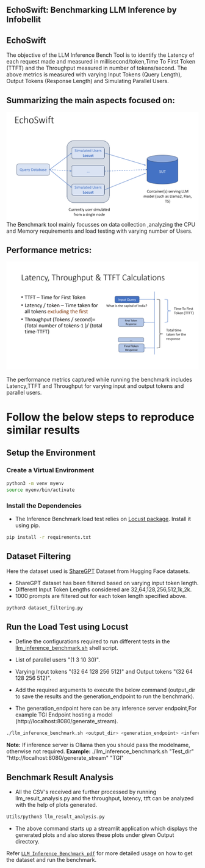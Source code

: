 ## EchoSwift: Benchmarking LLM Inference by Infobellit

## EchoSwift

 The objective of the LLM Inference Bench Tool is to identify the Latency of each request made and measured in millisecond/token,Time To First Token (TTFT) and the Throughput measured in number of tokens/second. The above metrics is measured with varying Input Tokens (Query Length), Output Tokens (Response Length) and Simulating Parallel Users.

## Summarizing the main aspects focused on:


![Img](EchoSwift/images/Echoswift.png)
The Benchmark tool mainly focusses on data collection ,analyzing the CPU and Memory requirements and load testing with varying number of Users.
## Performance metrics:

![Img](EchoSwift/images/metric.png)

The performance metrics captured while running the benchmark includes Latency,TTFT and Throughput for varying input and output tokens and parallel users. 
# Follow the below steps to reproduce similar results

## Setup the Environment

### Create a Virtual Environment
```bash
python3 -m venv myenv
source myenv/bin/activate
```

### Install the Dependencies
* The Inference Benchmark load test relies on [Locust package](https://locust.io/). Install it using pip.

```bash
pip install -r requirements.txt
```

## Dataset Filtering

Here the dataset used is [ShareGPT](https://huggingface.co/datasets/pvduy/sharegpt_alpaca_oa_vicuna_format/viewer/default/train?p=1) Dataset from Hugging Face datasets.

* ShareGPT dataset has been filtered based on varying input token length.
* Different Input Token Lengths considered are 32,64,128,256,512,1k,2k.
* 1000 prompts are filtered out for each token length specified above.

```bash
python3 dataset_filtering.py
```

## Run the Load Test using Locust

* Define the configurations required to run different tests in the [llm_inference_benchmark.sh](EchoSwift/llm_inference_benchmark.sh) shell script.
* List of parallel users "(1 3 10 30)".
* Varying Input tokens "(32 64 128 256 512)" and Output tokens "(32 64 128 256 512)".

* Add the required arguments to execute the below command (output_dir to save the results and the generation_endpoint to run the benchmark).
* The generation_endpoint here can be any inference server endpoint,For example TGI Endpoint hosting a model (http://localhost:8080/generate_stream).

```bash
./llm_inference_benchmark.sh <output_dir> <generation_endpoint> <inference_server> <model_name>
```
**Note:**
If inference server is Ollama then you should pass the modelname, otherwise not required.
**Example:** ./llm_inference_benchmark.sh "Test_dir" "http://localhost:8080/generate_stream" "TGI"

## Benchmark Result Analysis

* All the CSV's received are further processed by running llm_result_analysis.py and the throughput, latency, ttft can be analyzed with the help of plots generated.

```bash
Utils/python3 llm_result_analysis.py
```

* The above command starts up a streamlit application which displays the generated plots and also stores these plots under given Output directory.

Refer [`LLM_Inference_Benchmark_pdf`](Inference-Benchmark-tool-public.pdf) for more detailed usage on how to get the dataset and run the benchmark.
